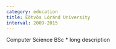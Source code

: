 ```yaml
---
category: education
title: Eötvös Lóránd University
interval: 2009-2015
---
```

Computer Science BSc
*
long description
